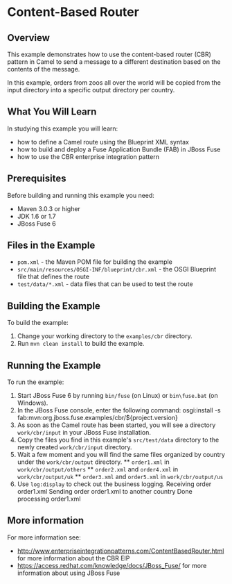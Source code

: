 # Content-Based Router

## Overview
This example demonstrates how to use the content-based router (CBR) pattern in Camel to send a message
to a different destination based on the contents of the message.

In this example, orders from zoos all over the world will be copied from the input directory into a specific
output directory per country.

## What You Will Learn
In studying this example you will learn:

* how to define a Camel route using the Blueprint XML syntax
* how to build and deploy a Fuse Application Bundle (FAB) in JBoss Fuse
* how to use the CBR enterprise integration pattern

## Prerequisites
Before building and running this example you need:

* Maven 3.0.3 or higher
* JDK 1.6 or 1.7
* JBoss Fuse 6

## Files in the Example
* `pom.xml` - the Maven POM file for building the example
* `src/main/resources/OSGI-INF/blueprint/cbr.xml` - the OSGI Blueprint file that defines the route
* `test/data/*.xml` - data files that can be used to test the route

## Building the Example
To build the example:

1. Change your working directory to the `examples/cbr` directory.
2. Run `mvn clean install` to build the example.

## Running the Example
To run the example:

1. Start JBoss Fuse 6 by running `bin/fuse` (on Linux) or `bin\fuse.bat` (on Windows).
2. In the JBoss Fuse console, enter the following command:
        osgi:install -s fab:mvn:org.jboss.fuse.examples/cbr/${project.version}
3. As soon as the Camel route has been started, you will see a directory `work/cbr/input` in your JBoss Fuse installation.
4. Copy the files you find in this example's `src/test/data` directory to the newly created `work/cbr/input` directory.
5. Wait a few moment and you will find the same files organized by country under the `work/cbr/output` directory.
** `order1.xml` in `work/cbr/output/others`
** `order2.xml` and `order4.xml` in `work/cbr/output/uk`
** `order3.xml` and `order5.xml` in `work/cbr/output/us`
6. Use `log:display` to check out the business logging.
        Receiving order order1.xml
        Sending order order1.xml to another country
        Done processing order1.xml

## More information
For more information see:

* http://www.enterpriseintegrationpatterns.com/ContentBasedRouter.html for more information about the CBR EIP
* https://access.redhat.com/knowledge/docs/JBoss_Fuse/ for more information about using JBoss Fuse
